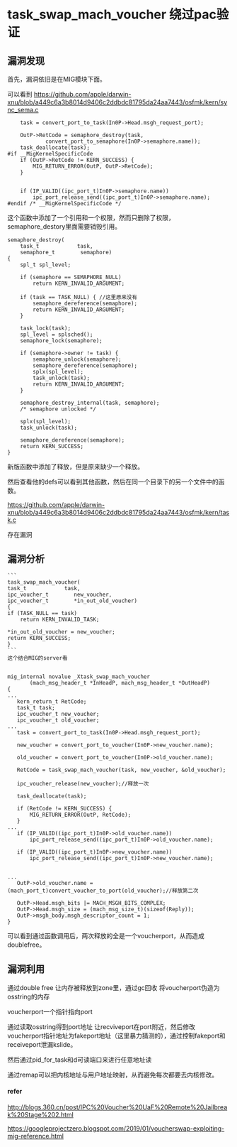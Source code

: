 # task_swap_mach_voucher 绕过pac验证
## 漏洞发现
首先，漏洞依旧是在MIG模块下面。
    
可以看到
https://github.com/apple/darwin-xnu/blob/a449c6a3b8014d9406c2ddbdc81795da24aa7443/osfmk/kern/sync_sema.c
```
    task = convert_port_to_task(In0P->Head.msgh_request_port);

    OutP->RetCode = semaphore_destroy(task,
            convert_port_to_semaphore(In0P->semaphore.name));
    task_deallocate(task);
#if __MigKernelSpecificCode
    if (OutP->RetCode != KERN_SUCCESS) {
        MIG_RETURN_ERROR(OutP, OutP->RetCode);
    }


    if (IP_VALID((ipc_port_t)In0P->semaphore.name))
        ipc_port_release_send((ipc_port_t)In0P->semaphore.name);
#endif /* __MigKernelSpecificCode */
```

这个函数中添加了一个引用和一个权限，然而只删除了权限，semaphore_destory里面需要销毁引用。
```
semaphore_destroy(
    task_t            task,
    semaphore_t        semaphore)
{
    spl_t spl_level;

    if (semaphore == SEMAPHORE_NULL)
        return KERN_INVALID_ARGUMENT;

    if (task == TASK_NULL) { //这里原来没有
        semaphore_dereference(semaphore);
        return KERN_INVALID_ARGUMENT;
    }

    task_lock(task);
    spl_level = splsched();
    semaphore_lock(semaphore);

    if (semaphore->owner != task) {
        semaphore_unlock(semaphore);
        semaphore_dereference(semaphore);
        splx(spl_level);
        task_unlock(task);
        return KERN_INVALID_ARGUMENT;
    }

    semaphore_destroy_internal(task, semaphore);
    /* semaphore unlocked */

    splx(spl_level);
    task_unlock(task);

    semaphore_dereference(semaphore);
    return KERN_SUCCESS;
}
```
新版函数中添加了释放，但是原来缺少一个释放。

然后查看他的defs可以看到其他函数，然后在同一个目录下的另一个文件中的函数。

https://github.com/apple/darwin-xnu/blob/a449c6a3b8014d9406c2ddbdc81795da24aa7443/osfmk/kern/task.c

存在漏洞

## 漏洞分析


    ```
    task_swap_mach_voucher(
    task_t            task,
    ipc_voucher_t        new_voucher,
    ipc_voucher_t        *in_out_old_voucher)
    {
    if (TASK_NULL == task)
        return KERN_INVALID_TASK;

    *in_out_old_voucher = new_voucher;
    return KERN_SUCCESS;
    }
    ```
    这个结合MIG的server看
    
```

mig_internal novalue _Xtask_swap_mach_voucher
       (mach_msg_header_t *InHeadP, mach_msg_header_t *OutHeadP)
{
...
   kern_return_t RetCode;
   task_t task;
   ipc_voucher_t new_voucher;
   ipc_voucher_t old_voucher;
...
   task = convert_port_to_task(In0P->Head.msgh_request_port);

   new_voucher = convert_port_to_voucher(In0P->new_voucher.name);

   old_voucher = convert_port_to_voucher(In0P->old_voucher.name);

   RetCode = task_swap_mach_voucher(task, new_voucher, &old_voucher);

   ipc_voucher_release(new_voucher);//释放一次

   task_deallocate(task);

   if (RetCode != KERN_SUCCESS) {
       MIG_RETURN_ERROR(OutP, RetCode);
   }
...
   if (IP_VALID((ipc_port_t)In0P->old_voucher.name))
       ipc_port_release_send((ipc_port_t)In0P->old_voucher.name);

   if (IP_VALID((ipc_port_t)In0P->new_voucher.name))
       ipc_port_release_send((ipc_port_t)In0P->new_voucher.name);


...
   OutP->old_voucher.name = (mach_port_t)convert_voucher_to_port(old_voucher);//释放第二次

   OutP->Head.msgh_bits |= MACH_MSGH_BITS_COMPLEX;
   OutP->Head.msgh_size = (mach_msg_size_t)(sizeof(Reply));
   OutP->msgh_body.msgh_descriptor_count = 1;
}

```
可以看到通过函数调用后，两次释放的全是一个voucherport，从而造成doublefree。

## 漏洞利用 

通过double free 让内存被释放到zone里，通过gc回收
将voucherport伪造为osstring的内存

voucherport一个指针指向port

通过读取osstring得到port地址
让recviveport在port附近，然后修改voucherport指针地址为fakeport地址（这里暴力猜测的），通过控制fakeport和receiveport泄漏kslide。


然后通过pid_for_task和d可读端口来进行任意地址读

通过remap可以把内核地址与用户地址映射，从而避免每次都要去内核修改。






#### refer 
http://blogs.360.cn/post/IPC%20Voucher%20UaF%20Remote%20Jailbreak%20Stage%202.html


https://googleprojectzero.blogspot.com/2019/01/voucherswap-exploiting-mig-reference.html
